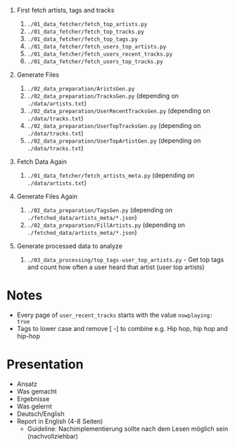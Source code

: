 1. First fetch artists, tags and tracks
    1. `./01_data_fetcher/fetch_top_artists.py`
    1. `./01_data_fetcher/fetch_top_tracks.py`
    1. `./01_data_fetcher/fetch_top_tags.py`
    1. `./01_data_fetcher/fetch_users_top_artists.py`
    1. `./01_data_fetcher/fetch_users_recent_tracks.py`
    1. `./01_data_fetcher/fetch_users_top_tracks.py`

1. Generate Files
    1. `./02_data_preparation/AristsGen.py`
    1. `./02_data_preparation/TracksGen.py` (depending on `./data/artists.txt`)
    1. `./02_data_preparation/UserRecentTracksGen.py` (depending on `./data/tracks.txt`)
    1. `./02_data_preparation/UserTopTracksGen.py` (depending on `./data/tracks.txt`)
    1. `./02_data_preparation/UserTopArtistGen.py` (depending on `./data/tracks.txt`)

1. Fetch Data Again
    1. `./01_data_fetcher/fetch_artists_meta.py` (depending on `./data/artists.txt`)

1. Generate Files Again
    1. `./02_data_preparation/TagsGen.py` (depending on `./fetched_data/artists_meta/*.json`)
    1. `./02_data_preparation/FillArtists.py` (depending on `./fetched_data/artists_meta/*.json`)

1. Generate processed data to analyze
    1. `./03_data_processing/top_tags-user_top_artists.py` - Get top tags and count how often a user heard that artist (user top artists)

# Notes

- Every page of `user_recent_tracks` starts with the value `nowplaying: true`
- Tags to lower case and remove [ -] to combine e.g. Hip hop, hip hop and hip-hop

# Presentation

- Ansatz
- Was gemacht
- Ergebnisse
- Was gelernt
- Deutsch/English
- Report in English (4-8 Seiten)
  - Guideline: Nachimplementierung sollte nach dem Lesen möglich sein (nachvollziehbar)
